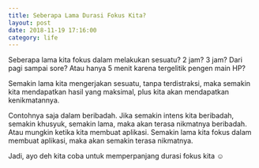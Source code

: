 ```yaml
---
title: Seberapa Lama Durasi Fokus Kita?
layout: post
date: 2018-11-19 17:16:00
category: life
---
```


Seberapa lama kita fokus dalam melakukan sesuatu? 2 jam? 3 jam? Dari pagi sampai sore? Atau hanya 5 menit karena tergelitik pengen main HP?

Semakin lama kita mengerjakan sesuatu, tanpa terdistraksi, maka semakin kita mendapatkan hasil yang maksimal, plus kita akan mendapatkan kenikmatannya. 

Contohnya saja dalam beribadah. Jika semakin intens kita beribadah, semakin khusyuk, semakin lama, maka akan terasa nikmatnya beribadah. Atau mungkin ketika kita membuat aplikasi. Semakin lama kita fokus dalam membuat aplikasi, maka akan semakin terasa nikmatnya.

Jadi, ayo deh kita coba untuk memperpanjang durasi fokus kita ☺
